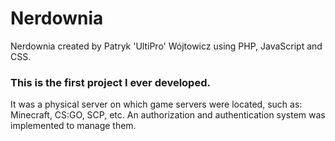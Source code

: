 # Nerdownia

Nerdownia created by Patryk 'UltiPro' Wójtowicz using PHP, JavaScript and CSS.

### This is the first project I ever developed.

It was a physical server on which game servers were located, such as: Minecraft, CS:GO, SCP, etc. An authorization and authentication system was implemented to manage them.
